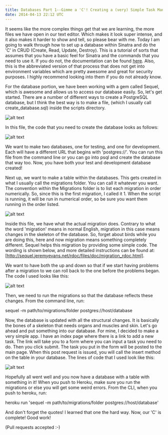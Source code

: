 ```yaml
---
title: Databases Part 1--Gimme a 'C'! Creating a (very) Simple Task Management App
date: 2014-04-13 22:12 UTC
---
```


It seems like the more complex things get that we are learning, the more files we have open in our text editor. Which
makes it look super intense, and it also makes it harder to show and tell, so please bear with me. Today I am going to
walk through how to set up a database within Sinatra and do the 'C' in CRUD (Create, Read, Update, Destroy).
This is a tutorial of sorts that assumes that you have a basic feel for Sinatra and the commands
that you need to use it. If you do not, the documentation can be found [here](http://www.sinatrarb.com/intro.html "here"). Also,
this is the abbreviated version of that process that does not get into environment variables which are pretty awesome and
great for security purposes. I highly recommend looking into them if you do not already know.

For the database portion, we have been working with a gem called Sequel, which is awesome and allows us to access our
database easily. So, let's get started. There are a number of different ways to create a PostgreSQL database, but I think
the best way is to make a file, (which I usually call create_database.sql) inside the scripts directory.

![alt text](/images/DB_FileName.png "Database File Name")

In this file, the code that you need to create the database looks as follows:

![alt text](/images/Contents_of_create_db_file.png "Code to Create Database")

We want to make two databases, one for testing, and one for development. Each will have a different URL that begins with
'postgres://'. You can run this file from the command line or you can go into psql and create the database that way too.
Now, you have both your test and development database created!

Next up, we want to make a table within the databases. This gets created in what I usually call the migrations folder. You
can call it whatever you want. The convention within the Migrations folder is to list each migration in order numerically.
So, since this is the first migration, I called it 1. When the script is running, it will be run in numerical order, so
be sure you want them running in the order listed.

![alt text](/images/migrations_file_location.png "Migration File Location")

Inside this file, we have what the actual migration does. Contrary to what the word 'migration' means in normal English,
migration in this case means changes in the skeleton of the database. So, forget about birds while you are doing this,
here and now migration means something completely different. Sequel helps this migration by providing some simple code.
The wording is shown below, and more detailed instructions can be found at: [http://sequel.jeremyevans.net/rdoc/files/doc/migration_rdoc.html].

We want to have both the up and down so that if we start having problems after a migration to we can roll back to the
one before the problems began. The code I used looks like this:

![alt text](/images/migration_script.png "Migration Script")

Then, we need to run the migrations so that the database reflects these changes. From the command line, run:

sequel -m path/to/migrations/folder postgres://host/database

Now, the database is updated with all the structural changes. It is basically the bones of a skeleton that needs organs and muscles and
skin. Let's go ahead and put something into our database. For mine, I decided to make a very simple app. I have an
index page where there is a link to add a new task. The link will take you to a form where you can input a task you need
to do. Then you click submit. The task you put in the form will be posted to the main page. When this post request is
issued, you will call the insert method on the table in your database. The lines of code that I used look like this:

![alt text](/images/posting_to_index.png "Posting to Index")

Hopefully all went well and you now have a database with a table with something in it! When you push
to Heroku, make sure you run the migrations or else you will get some weird errors. From the CLI, when you push to heroku,
run:

heroku run 'sequel -m path/to/migrations/folder postgres://host/database'

And don't forget the quotes! I learned that one the hard way. Now, our 'C' is complete! Good work!

(Pull requests accepted :-)